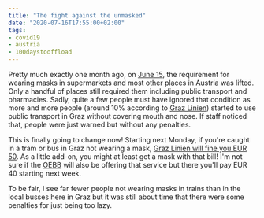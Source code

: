 ```yaml
---
title: "The fight against the unmasked"
date: "2020-07-16T17:55:00+02:00"
tags:
- covid19
- austria
- 100daystooffload
---
```


Pretty much exactly one month ago, on [June 15](https://tirol.orf.at/stories/3052833/), the requirement for wearing masks in supermarkets and most other places in Austria was lifted. Only a handful of places still required them including public transport and pharmacies. Sadly, quite a few people must have ignored that condition as more and more people (around 10% according to [Graz Linien](https://steiermark.orf.at/stories/3058107/)) started to use public transport in Graz without covering mouth and nose. If staff noticed that, people were just warned but without any penalties.

This is finally going to change now! Starting next Monday, if you're caught in a tram or bus in Graz not wearing a mask, [Graz Linien will fine you EUR 50](https://steiermark.orf.at/stories/3058107/). As a little add-on, you might at least get a mask with that bill! I'm not sure if the [OEBB](https://wien.orf.at/stories/3058225/) will also be offering that service but there you'll pay EUR 40 starting next week.

To be fair, I see far fewer people not wearing masks in trains than in the local busses here in Graz but it was still about time that there were some penalties for just being too lazy.